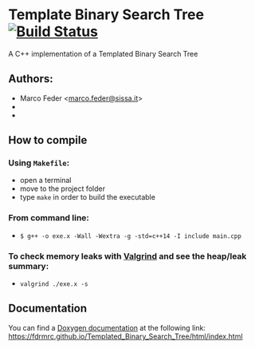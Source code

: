 # Template Binary Search Tree [![Build Status](https://travis-ci.com/fdrmrc/Templated_Binary_Search_Tree.svg?branch=main)](https://travis-ci.com/github/fdrmrc/Templated_Binary_Search_Tree)

A C++ implementation of a Templated Binary Search Tree 

## Authors:

- Marco Feder \<[marco.feder@sissa.it](email:marco.feder@sissa.it)\>
-
-

## How to compile

### Using `Makefile`:
- open a terminal
- move to the project folder
- type `make` in order to build the executable

### From command line:
- `$ g++ -o exe.x -Wall -Wextra -g -std=c++14 -I include main.cpp`

### To check memory leaks with [Valgrind](https://valgrind.org) and see the heap/leak summary:
- `valgrind ./exe.x -s`


## Documentation
You can find a [Doxygen documentation](https://www.doxygen.nl/index.html) at the following link: https://fdrmrc.github.io/Templated_Binary_Search_Tree/html/index.html
